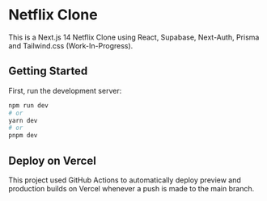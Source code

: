 # Netflix Clone

This is a Next.js 14 Netflix Clone using React, Supabase, Next-Auth, Prisma and Tailwind.css (Work-In-Progress).

## Getting Started

First, run the development server:

```bash
npm run dev
# or
yarn dev
# or
pnpm dev
```

## Deploy on Vercel

This project used GitHub Actions to automatically deploy preview and production builds on Vercel whenever a push is made to the main branch.
